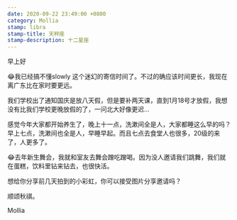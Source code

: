 ```yaml
---
date: 2020-09-22 23:49:00 +0800
category: Mollia
stamp: libra
stamp-title: 天秤座
stamp-description: 十二星座
---
```


早上好

😂我已经搞不懂slowly 这个迷幻的寄信时间了。不过的确应该时间更长，我现在离广东比在家时要更远。

我们学校出了通知国庆是放八天假，但是要补两天课，直到1月18号才放假，我想没有比我们学校更晚放假的了，一问北大好像更迟…

感觉今年大家都开始养生了，晚上十一点，洗漱间全是人，大家都睡这么早的吗？早上七点，洗漱间也全是人，早睡早起。而且七点去食堂人也很多，20级的来了，人更多了。

😂去年新生舞会，我就和室友去舞会蹭吃蹭喝。因为没人邀请我们跳舞，我们就在蛋糕，饮料里钻来钻去，也很快活。

想给你分享前几天拍到的小彩虹，你可以接受图片分享邀请吗？

顺颂秋祺。

Mollia